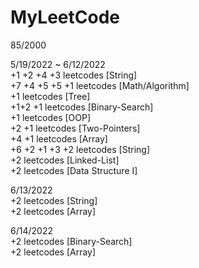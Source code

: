 # MyLeetCode<br>
85/2000<br>

5/19/2022 ~ 6/12/2022<br>
+1 +2 +4 +3 leetcodes [String]<br>
+7 +4 +5 +5 +1 leetcodes [Math/Algorithm]<br>
+1 leetcodes [Tree]<br>
+1+2 +1 leetcodes [Binary-Search]<br>
+1 leetcodes [OOP]<br>
+2 +1 leetcodes [Two-Pointers]<br>
+4 +1 leetcodes [Array]<br>
+6 +2 +1 +3 +2 leetcodes [String]<br>
+2 leetcodes [Linked-List]<br>
+2 leetcodes [Data Structure I]<br>

6/13/2022<br>
+2 leetcodes [String]<br>
+2 leetcodes [Array]<br>

6/14/2022<br>
+2 leetcodes [Binary-Search]<br>
+2 leetcodes [Array]<br>
